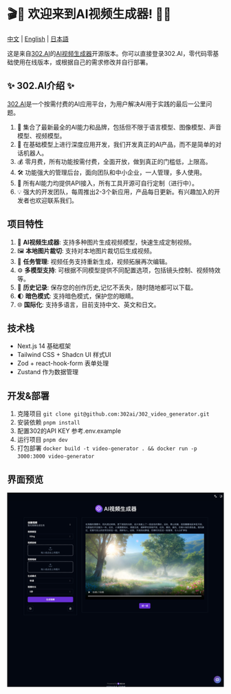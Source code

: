 # 🎬🤖 欢迎来到AI视频生成器! 🚀✨

[中文](README_zh.md) | [English](README.md) | [日本語](README_ja.md)

这是来自[302.AI](https://302.ai)的[AI视频生成器](https://302.ai/tools/vgen/)开源版本。你可以直接登录302.AI，零代码零基础使用在线版本，或根据自己的需求修改并自行部署。

## ✨ 302.AI介绍 ✨

[302.AI](https://302.ai)是一个按需付费的AI应用平台，为用户解决AI用于实践的最后一公里问题。

1. 🧠 集合了最新最全的AI能力和品牌，包括但不限于语言模型、图像模型、声音模型、视频模型。
2. 🚀 在基础模型上进行深度应用开发，我们开发真正的AI产品，而不是简单的对话机器人。
3. 💰 零月费，所有功能按需付费，全面开放，做到真正的门槛低，上限高。
4. 🛠 功能强大的管理后台，面向团队和中小企业，一人管理，多人使用。
5. 🔗 所有AI能力均提供API接入，所有工具开源可自行定制（进行中）。
6. 💡 强大的开发团队，每周推出2-3个新应用，产品每日更新。有兴趣加入的开发者也欢迎联系我们。

## 项目特性

1. 🎥 **AI视频生成器**: 支持多种图片生成视频模型，快速生成定制视频。
2. 🖼️ **本地图片裁切**: 支持对本地图片裁切后生成视频。
3. 🔄 **任务管理**: 视频任务支持重新生成，视频拓展再次编辑。
4. ⚙️ **多模型支持**: 可根据不同模型提供不同配置选项，包括镜头控制、视频特效等。
5. 📜 **历史记录**: 保存您的创作历史,记忆不丢失，随时随地都可以下载。
6. 🌓 **暗色模式**: 支持暗色模式，保护您的眼睛。
7. 🌐 **国际化**: 支持多语言，目前支持中文、英文和日文。

## 技术栈

- Next.js 14 基础框架
- Tailwind CSS + Shadcn UI 样式UI
- Zod + react-hook-form 表单处理
- Zustand 作为数据管理

## 开发&部署

1. 克隆项目 `git clone git@github.com:302ai/302_video_generator.git`
2. 安装依赖 `pnpm install`
3. 配置302的API KEY 参考.env.example
4. 运行项目 `pnpm dev`
5. 打包部署 `docker build -t video-generator . && docker run -p 3000:3000 video-generator`

## 界面预览

![v-gen](docs/zh.png)
